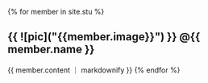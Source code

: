 {% for member in site.stu %}
  <h2> {{ ![pic]("{{member.image}}") }} @{{ member.name }}</h2>
   {{ member.content ｜ markdownify }} 
{% endfor %}
